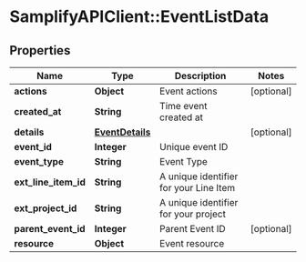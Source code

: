 # SamplifyAPIClient::EventListData

## Properties
Name | Type | Description | Notes
------------ | ------------- | ------------- | -------------
**actions** | **Object** | Event actions | [optional] 
**created_at** | **String** | Time event created at | 
**details** | [**EventDetails**](EventDetails.md) |  | [optional] 
**event_id** | **Integer** | Unique event ID | 
**event_type** | **String** | Event Type | 
**ext_line_item_id** | **String** | A unique identifier for your Line Item | 
**ext_project_id** | **String** | A unique identifier for your project | 
**parent_event_id** | **Integer** | Parent Event ID | [optional] 
**resource** | **Object** | Event resource | 


